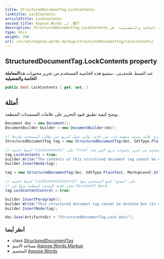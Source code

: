 ```yaml
---
title: StructuredDocumentTag.LockContents
linktitle: LockContents
articleTitle: LockContents
second_title: Aspose.Words لـ .NET
description: StructuredDocumentTag LockContents ملكية. عند الضبط علىحقيقي  ستمنع هذه الخاصية المستخدم من تحرير محتويات هذاالمعاملة الخاصة والتفضيلية  في C#.
type: docs
weight: 200
url: /ar/net/aspose.words.markup/structureddocumenttag/lockcontents/
---
```

## StructuredDocumentTag.LockContents property

عند الضبط على`حقيقي` ، ستمنع هذه الخاصية المستخدم من تحرير محتويات هذا**المعاملة الخاصة والتفضيلية** .

```csharp
public bool LockContents { get; set; }
```

## أمثلة

يوضح كيفية تطبيق قيود التحرير على علامات المستندات المنظمة.

```csharp
Document doc = new Document();
DocumentBuilder builder = new DocumentBuilder(doc);

// قم بإدراج علامة مستند منظمة ذات نص عادي، والتي تعمل كمربع نص يطالب المستخدم بملءها.
StructuredDocumentTag tag = new StructuredDocumentTag(doc, SdtType.PlainText, MarkupLevel.Inline);

// اضبط خاصية "LockContents" على "true" لمنع المستخدم من تحرير محتويات مربع النص هذا.
tag.LockContents = true;
builder.Write("The contents of this structured document tag cannot be edited: ");
builder.InsertNode(tag);

tag = new StructuredDocumentTag(doc, SdtType.PlainText, MarkupLevel.Inline);

// اضبط خاصية "LockContentControl" على "صحيح" لمنع المستخدم منها
// حذف علامة المستند المنظمة يدويًا في Microsoft Word.
tag.LockContentControl = true;

builder.InsertParagraph();
builder.Write("This structured document tag cannot be deleted but its contents can be edited: ");
builder.InsertNode(tag);

doc.Save(ArtifactsDir + "StructuredDocumentTag.Lock.docx");
```

### أنظر أيضا

* class [StructuredDocumentTag](../)
* مساحة الاسم [Aspose.Words.Markup](../../../aspose.words.markup/)
* المجسم [Aspose.Words](../../../)
